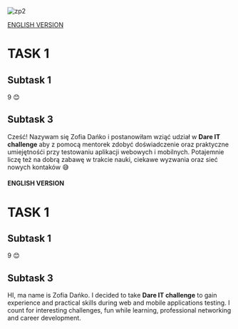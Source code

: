 ![zp2](https://user-images.githubusercontent.com/102677799/212494378-871c1a22-b5c6-45dd-806f-c89817d53530.jpg)

[ENGLISH VERSION](#english-version)


# TASK 1 
## Subtask 1

9 	:blush:

## Subtask 3
Cześć! Nazywam się Zofia Dańko i postanowiłam wziąć udział w **Dare IT challenge** aby z pomocą mentorek zdobyć doświadczenie oraz praktyczne umiejętnośći przy testowaniu aplikacji webowych i mobilnych. Potajemnie liczę też na dobrą zabawę w trakcie nauki, ciekawe wyzwania oraz sieć nowych kontaków :sweat_smile: 

#### ENGLISH VERSION

# TASK 1 
## Subtask 1

9 	:blush:

## Subtask 3

HI, ma name is Zofia Dańko. I decided to take **Dare IT challenge** to gain experience and practical skills during web and mobile applications testing.
I count for interesting challenges, fun while learning, professional networking and career development.
